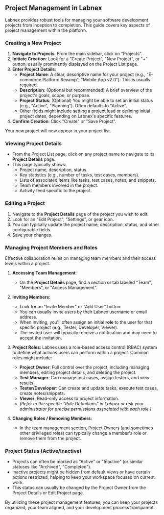 ## Project Management in Labnex

Labnex provides robust tools for managing your software development projects from inception to completion. This guide covers key aspects of project management within the platform.

### Creating a New Project

1.  **Navigate to Projects**: From the main sidebar, click on "Projects".
2.  **Initiate Creation**: Look for a "Create Project", "New Project", or "+" button, usually prominently displayed on the Project List page.
3.  **Enter Project Details**:
    *   **Project Name**: A clear, descriptive name for your project (e.g., "E-commerce Platform Revamp", "Mobile App v2.0"). This is usually required.
    *   **Description**: (Optional but recommended) A brief overview of the project's goals, scope, or purpose.
    *   **Project Status**: (Optional) You might be able to set an initial status (e.g., "Active", "Planning"). Often defaults to "Active".
    *   Other fields might include setting a project lead or defining initial project dates, depending on Labnex's specific features.
4.  **Confirm Creation**: Click "Create" or "Save Project".

Your new project will now appear in your project list.

### Viewing Project Details

*   From the Project List page, click on any project name to navigate to its **Project Details** page.
*   This page typically shows:
    *   Project name, description, status.
    *   Key statistics (e.g., number of tasks, test cases, members).
    *   Lists of associated items like tasks, test cases, notes, and snippets.
    *   Team members involved in the project.
    *   Activity feed specific to the project.

### Editing a Project

1.  Navigate to the **Project Details** page of the project you wish to edit.
2.  Look for an "Edit Project", "Settings", or gear icon.
3.  You can typically update the project name, description, status, and other configurable fields.
4.  Save your changes.

### Managing Project Members and Roles

Effective collaboration relies on managing team members and their access levels within a project.

1.  **Accessing Team Management**:
    *   On the **Project Details** page, find a section or tab labeled "Team", "Members", or "Access Management".

2.  **Inviting Members**:
    *   Look for an "Invite Member" or "Add User" button.
    *   You can usually invite users by their Labnex username or email address.
    *   When inviting, you'll often assign an initial **role** to the user for that specific project (e.g., Tester, Developer, Viewer).
    *   The invited user will typically receive a notification and may need to accept the invitation.

3.  **Project Roles**:
    Labnex uses a role-based access control (RBAC) system to define what actions users can perform within a project. Common roles might include:
    *   **Project Owner**: Full control over the project, including managing members, editing project details, and deleting the project.
    *   **Test Manager**: Can manage test cases, assign testers, and view results.
    *   **Tester/Developer**: Can create and update tasks, execute test cases, create notes/snippets.
    *   **Viewer**: Read-only access to project information.
    *   *(Refer to the specific "Role Definitions" in Labnex or ask your administrator for precise permissions associated with each role.)*

4.  **Changing Roles / Removing Members**:
    *   In the team management section, Project Owners (and sometimes other privileged roles) can typically change a member's role or remove them from the project.

### Project Status (Active/Inactive)

*   Projects can often be marked as "Active" or "Inactive" (or similar statuses like "Archived", "Completed").
*   Inactive projects might be hidden from default views or have certain actions restricted, helping to keep your workspace focused on current work.
*   This status can usually be changed by the Project Owner from the Project Details or Edit Project page.

By utilizing these project management features, you can keep your projects organized, your team aligned, and your development process transparent. 